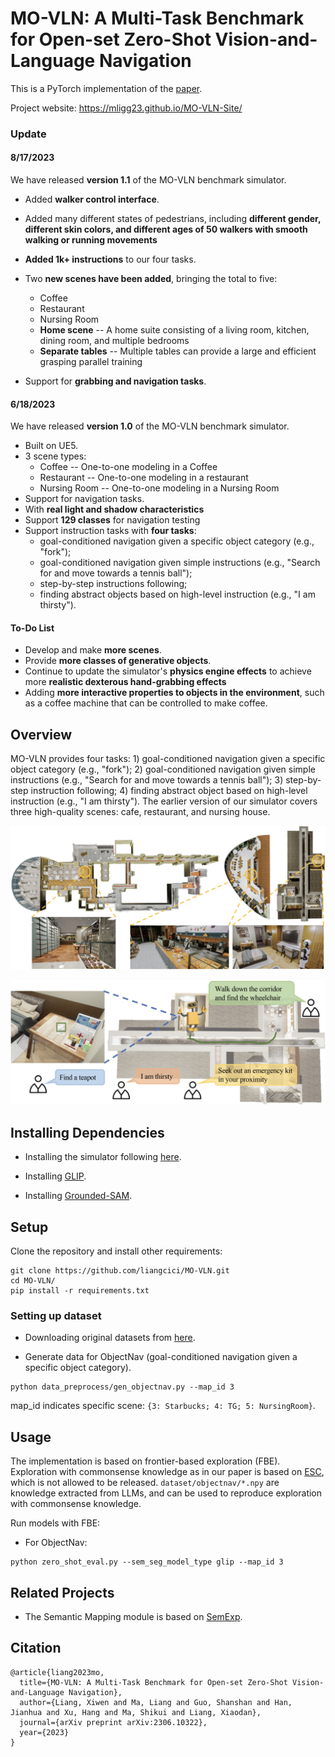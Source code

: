 # MO-VLN: A Multi-Task Benchmark for Open-set Zero-Shot Vision-and-Language Navigation

This is a PyTorch implementation of the [paper](https://arxiv.org/abs/2306.10322).

Project website: https://mligg23.github.io/MO-VLN-Site/


### Update

#### 8/17/2023

 We have released **version 1.1** of the MO-VLN benchmark simulator.

- Added **walker control interface**.
- Added many different states of pedestrians, including **different gender, different skin colors, and different ages of 50 walkers with smooth walking or running movements**

- **Added 1k+ instructions** to our four tasks.
- Two **new scenes have been added**, bringing the total to five:
  - Coffee
  - Restaurant
  - Nursing Room
  - **Home scene** -- A home suite consisting of a living room, kitchen, dining room, and multiple bedrooms
  - **Separate tables** -- Multiple tables can provide a large and efficient grasping parallel training
- Support for **grabbing and navigation tasks**.

#### 6/18/2023

 We have released **version 1.0** of the MO-VLN benchmark simulator.

- Built on UE5.
- 3 scene types:
  - Coffee -- One-to-one modeling in a Coffee
  - Restaurant -- One-to-one modeling in a restaurant
  - Nursing Room -- One-to-one modeling in a Nursing Room
- Support for navigation tasks.
- With **real light and shadow characteristics**
- Support **129 classes** for navigation testing
- Support instruction tasks with **four tasks**: 
  - goal-conditioned navigation given a specific object category (e.g., "fork"); 
  - goal-conditioned navigation given simple instructions (e.g., "Search for and move towards a tennis ball"); 
  - step-by-step instructions following; 
  - finding abstract objects based on high-level instruction (e.g., "I am thirsty").
  
#### To-Do List

- Develop and make **more scenes**.
- Provide **more classes of generative objects**.
- Continue to update the simulator's **physics engine effects** to achieve more **realistic dexterous hand-grabbing effects**
- Adding **more interactive properties to objects in the environment**, such as a coffee machine that can be controlled to make coffee.


## Overview
MO-VLN provides four tasks: 1) goal-conditioned navigation given a specific object category (e.g., "fork"); 2) goal-conditioned navigation given simple instructions (e.g., "Search for and move towards a tennis ball"); 3) step-by-step instruction following; 4) finding abstract object based on high-level instruction (e.g., "I am thirsty"). The earlier version of our simulator covers three high-quality scenes: cafe, restaurant, and nursing house.

![scene](./docs/scenes.png)

![task](./docs/tasks.png)


## Installing Dependencies
- Installing the simulator following [here](https://mligg23.github.io/MO-VLN-Site/Simulation%20Environment%20API.html).

- Installing [GLIP](https://github.com/microsoft/GLIP).

- Installing [Grounded-SAM](https://github.com/IDEA-Research/Grounded-Segment-Anything).


## Setup
Clone the repository and install other requirements:
```
git clone https://github.com/liangcici/MO-VLN.git
cd MO-VLN/
pip install -r requirements.txt
```

### Setting up dataset
- Downloading original datasets from [here](https://drive.google.com/drive/folders/1khtQ9zRfWQX0WtsMWq3NkRNMvjH0JiZi).

- Generate data for ObjectNav (goal-conditioned navigation given a specific object category).
```
python data_preprocess/gen_objectnav.py --map_id 3
```
map_id indicates specific scene: `{3: Starbucks; 4: TG; 5: NursingRoom}`.


## Usage
The implementation is based on frontier-based exploration (FBE). Exploration with commonsense knowledge as in our paper is based on [ESC](https://sites.google.com/ucsc.edu/escnav/home), which is not allowed to be released. `dataset/objectnav/*.npy` are knowledge extracted from LLMs, and can be used to reproduce exploration with commonsense knowledge.

Run models with FBE:

- For ObjectNav:
```
python zero_shot_eval.py --sem_seg_model_type glip --map_id 3
```


## Related Projects
- The Semantic Mapping module is based on [SemExp](https://github.com/devendrachaplot/Object-Goal-Navigation).


## Citation
```
@article{liang2023mo,
  title={MO-VLN: A Multi-Task Benchmark for Open-set Zero-Shot Vision-and-Language Navigation},
  author={Liang, Xiwen and Ma, Liang and Guo, Shanshan and Han, Jianhua and Xu, Hang and Ma, Shikui and Liang, Xiaodan},
  journal={arXiv preprint arXiv:2306.10322},
  year={2023}
}
```